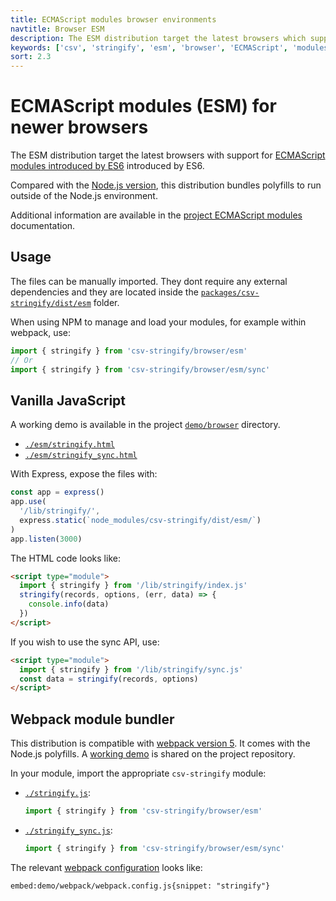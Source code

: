 ```yaml
---
title: ECMAScript modules browser environments
navtitle: Browser ESM
description: The ESM distribution target the latest browsers which support ECMAScript modules introduced by ES6.
keywords: ['csv', 'stringify', 'esm', 'browser', 'ECMAScript', 'modules']
sort: 2.3
---
```


# ECMAScript modules (ESM) for newer browsers

The ESM distribution target the latest browsers with support for [ECMAScript modules introduced by ES6](https://caniuse.com/es6-module) introduced by ES6.

Compared with the [Node.js version](/csv/distributions/nodejs_esm/), this distribution bundles polyfills to run outside of the Node.js environment.

Additional information are available in the [project ECMAScript modules](/project/distributions/browser_esm/) documentation.

## Usage

The files can be manually imported. They dont require any external dependencies and they are located inside the [`packages/csv-stringify/dist/esm`](https://github.com/adaltas/node-csv/tree/master/packages/csv-stringify/dist/esm) folder.

When using NPM to manage and load your modules, for example within webpack, use:

```js
import { stringify } from 'csv-stringify/browser/esm'
// Or
import { stringify } from 'csv-stringify/browser/esm/sync'
```

## Vanilla JavaScript

A working demo is available in the project [`demo/browser`](https://github.com/adaltas/node-csv/tree/master/demo/browser) directory.

- [`./esm/stringify.html`](https://github.com/adaltas/node-csv/tree/master/demo/browser/esm/stringify.html)
- [`./esm/stringify_sync.html`](https://github.com/adaltas/node-csv/tree/master/demo/browser/esm/stringify_sync.html)

With Express, expose the files with:

```js
const app = express()
app.use(
  '/lib/stringify/',
  express.static(`node_modules/csv-stringify/dist/esm/`)
)
app.listen(3000)
```

The HTML code looks like:

```html
<script type="module">
  import { stringify } from '/lib/stringify/index.js'
  stringify(records, options, (err, data) => {
    console.info(data)
  })
</script>
```

If you wish to use the sync API, use:

```html
<script type="module">
  import { stringify } from '/lib/stringify/sync.js'
  const data = stringify(records, options)
</script>
```

## Webpack module bundler

This distribution is compatible with [webpack version 5](https://webpack.js.org/). It comes with the Node.js polyfills. A [working demo](https://github.com/adaltas/node-csv/tree/master/demo/webpack) is shared on the project repository.

In your module, import the appropriate `csv-stringify` module:

- [`./stringify.js`](https://github.com/adaltas/node-csv/blob/master/demo/webpack/src/stringify.js#L2):
  ```js
  import { stringify } from 'csv-stringify/browser/esm'
  ```
- [`./stringify_sync.js`](https://github.com/adaltas/node-csv/blob/master/demo/webpack/src/stringify_sync.js#L2):
  ```js
  import { stringify } from 'csv-stringify/browser/esm/sync'
  ```

The relevant [webpack configuration](https://github.com/adaltas/node-csv/tree/master/demo/webpack/webpack.config.js) looks like:

`embed:demo/webpack/webpack.config.js{snippet: "stringify"}`
